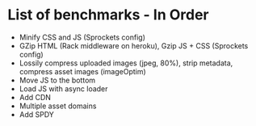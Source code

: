 # List of benchmarks - In Order

- Minify CSS and JS (Sprockets config)
- GZip HTML (Rack middleware on heroku), Gzip JS + CSS (Sprockets config)
- Lossily compress uploaded images (jpeg, 80%), strip metadata, compress asset images (imageOptim)
- Move JS to the bottom
- Load JS with async loader
- Add CDN
- Multiple asset domains
- Add SPDY
